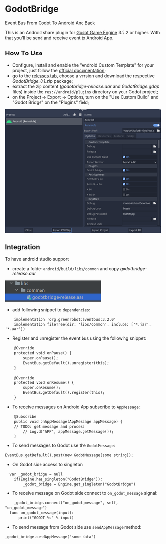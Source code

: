# GodotBridge
Event Bus From Godot To Android And Back

This is an Android share plugin for [Godot Game Engine](https://godotengine.org/) 3.2.2 or higher. 
With that you'll be send and receive event to Android App.

## How To Use
- Configure, install  and enable the "Android Custom Template" for your project, just follow the [official documentation](https://docs.godotengine.org/en/latest/getting_started/workflow/export/android_custom_build.html);
- go to the [releases tab](https://github.com/ridvandongelci/GodotBridge/releases), choose a version and download the respective _GodotBridge_0.1.zip_ package;
- extract the zip content (_godotbridge-release.aar_ and _GodotBridge.gdap_ files) inside the ```res://android/plugins``` directory on your Godot project;
- on the Project -> Export -> Options, turn on the "Use Custom Build" and "Godot Bridge" on the "Plugins" field;

![template_settings.png](template_settings.png)

## Integration
To have android studio support
- create a folder `android/build/libs/common` and copy _godotbridge-release.aar_

![common_lib.png](common_lib.png)

- add following snippet to `dependencies`:
```
    implementation 'org.greenrobot:eventbus:3.2.0'
    implementation fileTree(dir: 'libs/common', include: ['*.jar', '*.aar'])
```
- Register and unregister the event bus using the following snippet:
```
	@Override
	protected void onPause() {
		super.onPause();
		EventBus.getDefault().unregister(this);
	}

	@Override
	protected void onResume() {
		super.onResume();
		EventBus.getDefault().register(this);
	}
```
- To receive messages on Android App subscribe to `AppMessage`:
```
	@Subscribe
	public void onAppMessage(AppMessage appMessage) {
    // TODO: get message and process
		// Log.d("APP", appMessage.getMessage());
	}
```
- To send messages to Godot use the `GodotMessage`:
```
EventBus.getDefault().post(new GodotMessage(some string));
```

- On Godot side access to singleton:
```
  var _godot_bridge = null
	if(Engine.has_singleton("GodotBridge")):
		_godot_bridge = Engine.get_singleton("GodotBridge")
```
- To receive message on Godot side connect to `on_godot_message` signal:
```
	_godot_bridge.connect("on_godot_message", self, "on_godot_message")
  func on_godot_message(input):
	  print("GODOT %s" % input)
```
- To send message from Godot side use `sendAppMessage` method:
```
_godot_bridge.sendAppMessage("some data")
```
